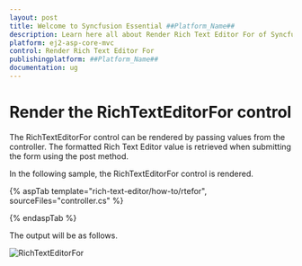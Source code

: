 ```yaml
---
layout: post
title: Welcome to Syncfusion Essential ##Platform_Name##
description: Learn here all about Render Rich Text Editor For of Syncfusion Essential ##Platform_Name## widgets based on HTML5 and jQuery.
platform: ej2-asp-core-mvc
control: Render Rich Text Editor For
publishingplatform: ##Platform_Name##
documentation: ug
---
```



# Render the RichTextEditorFor control

The RichTextEditorFor control can be rendered by passing values from the controller.  The formatted Rich Text Editor value is retrieved when submitting the form using the post method.

In the following sample, the RichTextEditorFor control is rendered.

{% aspTab template="rich-text-editor/how-to/rtefor", sourceFiles="controller.cs" %}

{% endaspTab %}

The output will be as follows.

![RichTextEditorFor](../../rich-text-editor/images/rteFor.PNG)